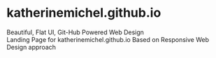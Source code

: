 katherinemichel.github.io
=========================

Beautiful, Flat UI, Git-Hub Powered Web Design <br>
Landing Page for katherinemichel.github.io
Based on Responsive Web Design approach <br>

